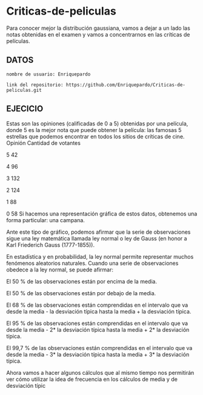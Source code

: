 # Criticas-de-peliculas
Para conocer mejor la distribución gaussiana, vamos a dejar a un lado las notas obtenidas en el examen y vamos a concentrarnos en las críticas de películas.

## DATOS
    nombre de usuario: Enriquepardo

    link del repositorio: https://github.com/Enriquepardo/Criticas-de-peliculas.git


## EJECICIO
Estas son las opiniones (calificadas de 0 a 5) obtenidas por una película, donde 5 es la mejor nota que puede obtener la película: las famosas 5 estrellas que podemos encontrar en todos los sitios de críticas de cine.
Opinión                                Cantidad de votantes

5                                       42

4                                       96

3                                       132

2                                       124

1                                       88

0                                       58
Si hacemos una representación gráfica de estos datos, obtenemos una forma particular: una campana.

Ante este tipo de gráfico, podemos afirmar que la serie de observaciones sigue una ley matemática llamada ley normal o ley de Gauss (en honor a Karl Friederich Gauss (1777-1855)).

En estadística y en probabilidad, la ley normal permite representar muchos fenómenos aleatorios naturales. Cuando una serie de observaciones obedece a la ley normal, se puede afirmar:

El 50 % de las observaciones están por encima de la media.

El 50 % de las observaciones están por debajo de la media.

El 68 % de las observaciones están comprendidas en el intervalo que va desde la media - la desviación típica hasta la media + la desviación típica.

El 95 % de las observaciones están comprendidas en el intervalo que va desde la media - 2* la desviación típica hasta la media + 2* la desviación típica.

El 99,7 % de las observaciones están comprendidas en el intervalo que va desde la media - 3* la desviación típica hasta la media + 3* la desviación típica.

Ahora vamos a hacer algunos cálculos que al mismo tiempo nos permitirán ver cómo utilizar la idea de frecuencia en los cálculos de media y de desviación típic

